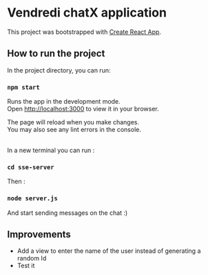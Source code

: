 # Vendredi chatX application

This project was bootstrapped with [Create React App](https://github.com/facebook/create-react-app).

## How to run the project

In the project directory, you can run:

### `npm start`

Runs the app in the development mode.\
Open [http://localhost:3000](http://localhost:3000) to view it in your browser.

The page will reload when you make changes.\
You may also see any lint errors in the console.

\
In a new terminal you can run :
### `cd sse-server`
Then :
### `node server.js`
And start sending messages on the chat :)

## Improvements
- Add a view to enter the name of the user instead of generating a random Id
- Test it
